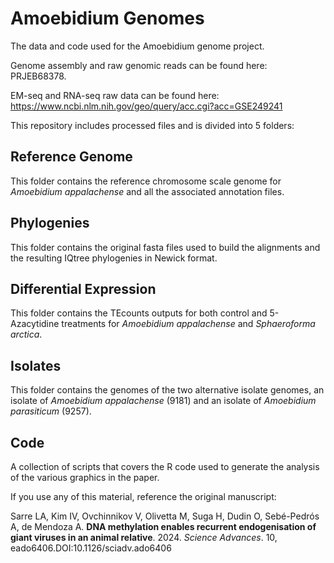 # Amoebidium Genomes 
 The data and code used for the Amoebidium genome project.
 
 Genome assembly and raw genomic reads can be found here: PRJEB68378.
 
 EM-seq and RNA-seq raw data can be found here: https://www.ncbi.nlm.nih.gov/geo/query/acc.cgi?acc=GSE249241
 
 This repository includes processed files and is divided into 5 folders:

## Reference Genome
 This folder contains the reference chromosome scale genome for *Amoebidium appalachense* and all the associated annotation files. 
 
## Phylogenies
 This folder contains the original fasta files used to build the alignments and the resulting IQtree phylogenies in Newick format. 
 
## Differential Expression
 This folder contains the TEcounts outputs for both control and 5-Azacytidine treatments for *Amoebidium appalachense* and *Sphaeroforma arctica*.
 
## Isolates
 This folder contains the genomes of the two alternative isolate genomes, an isolate of *Amoebidium appalachense* (9181) and an isolate of *Amoebidium parasiticum* (9257).

## Code
 A collection of scripts that covers the R code used to generate the analysis of the various graphics in the paper. 
 
If you use any of this material, reference the original manuscript: 

Sarre LA, Kim IV, Ovchinnikov V, Olivetta M, Suga H, Dudin O, Sebé-Pedrós A, de Mendoza A. **DNA methylation enables recurrent endogenisation of giant viruses in an animal relative**. 2024. *Science Advances*. 10, eado6406.DOI:10.1126/sciadv.ado6406 
